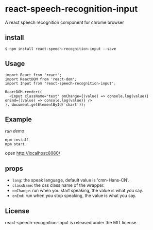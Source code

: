 # react-speech-recognition-input
A react speech recognition component for chrome browser 

## install
```
$ npm install react-speech-recognition-input --save
```
## Usage

```
import React from 'react';
import ReactDOM from 'react-dom';
import Input from 'react-speech-recognition-input';

ReactDOM.render((
  <Input className="test" onChange={(value) => console.log(value)} onEnd={(value) => console.log(value)} />
), document.getElementById('chart'));

```

## Example

*run demo*

```
npm install
npm start
```
open [http://localhost:8080/](http://localhost:8080/)

## props

* `lang`: the speak language, default value is 'cmn-Hans-CN'. 
* `className`: the css class name of the wrapper.
* `onChange`: run when you start speaking, the value is what you say.
* `onEnd`: run when you stop speaking, the value is what you say.

## License

react-speech-recognition-input is released under the MIT license.
